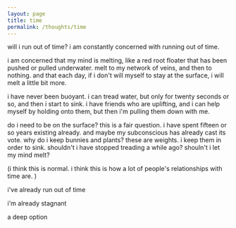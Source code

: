 ```yaml
---
layout: page
title: time
permalink: /thoughts/time
---
```


will i run out of time? i am constantly concerned with running out of time.

i am concerned that my mind is melting, like a red root floater that has been pushed or pulled underwater. melt to my network of veins, and then to nothing. and that each day, if i don't will myself to stay at the surface, i will melt a little bit more. 

i have never been buoyant. i can tread water, but only for twenty seconds or so, and then i start to sink. i have friends who are uplifting, and i can help myself by holding onto them, but then i'm pulling them down with me.

do i need to be on the surface? this is a fair question. i have spent fifteen or so years existing already. and maybe my subconscious has already cast its vote. why do i keep bunnies and plants? these are weights. i keep them in order to sink. shouldn't i have stopped treading a while ago? shouln't i let my mind melt?

(i think this is normal. i think this is how a lot of people's relationships with time are. )



i've already run out of time

i'm already stagnant

a deep option
